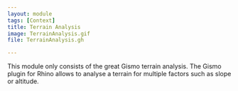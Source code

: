 ```yaml
---
layout: module
tags: [Context]
title: Terrain Analysis
image: TerrainAnalysis.gif
file: TerrainAnalysis.gh

---
```


This module only consists of the great Gismo terrain analysis. The Gismo plugin for Rhino allows to analyse a terrain for multiple factors such as slope or altitude.
